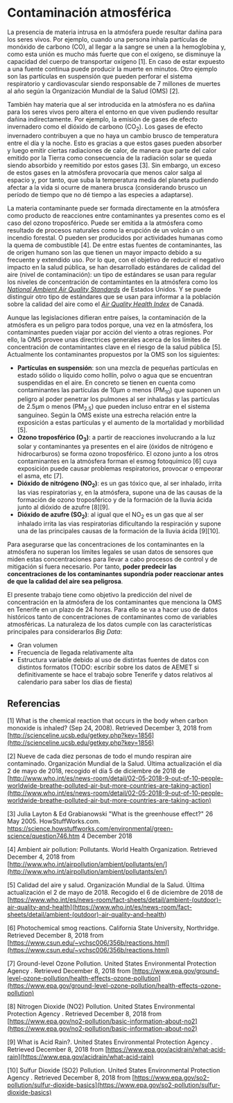 # Contaminación atmosférica

La presencia de materia intrusa en la atmósfera puede resultar dañina para los seres vivos. Por ejemplo, cuando una persona inhala partículas de monóxido de carbono (CO), al llegar a la sangre se unen a la hemoglobina y, como esta unión es mucho más fuerte que con el oxígeno, se disminuye la capacidad del cuerpo de transportar oxígeno [1]. En caso de estar expuesto a una fuente continua puede producir la muerte en minutos. Otro ejemplo son las partículas en suspensión que pueden perforar el sistema respiratorio y cardiovascular siendo responsable de 7 millones de muertes al año según la Organización Mundial de la Salud (OMS) [2].

También hay materia que al ser introducida en la atmósfera no es dañina para los seres vivos pero altera el entorno en que viven pudiendo resultar dañina indirectamente. Por ejemplo, la emisión de gases de efecto invernadero como el dióxido de carbono (CO<sub>2</sub>). Los gases de efecto invernadero contribuyen a que no haya un cambio brusco de temperatura entre el día y la noche. Esto es gracias a que estos gases pueden absorber y luego emitir ciertas radiaciones de calor, de manera que parte del calor emitido por la Tierra como consecuencia de la radiación solar se queda siendo absorbido y reemitido por estos gases [3]. Sin embargo, un exceso de estos gases en la atmósfera provocaría que menos calor salga al espacio y, por tanto, que suba la temperatura media del planeta pudiendo afectar a la vida si ocurre de manera brusca (considerando brusco un período de tiempo que no dé tiempo a las especies a adaptarse).

La materia contaminante puede ser formada directamente en la atmósfera como producto de reacciones entre contaminantes ya presentes como es el caso del ozono troposférico. Puede ser emitida a la atmósfera como resultado de procesos naturales como la erupción de un volcán o un incendio forestal. O pueden ser producidos por actividades humanas como la quema de combustible [4]. De entre estas fuentes de contaminantes, las de origen humano son las que tienen un mayor impacto debido a su frecuente y extendido uso. Por lo que, con el objetivo de reducir el negativo impacto en la salud pública, se han desarrollado estándares de calidad del aire (nivel de contaminación): un tipo de estándares se usan para regular los niveles de concentración de contamintantes en la atmósfera como los [_National Ambient Air Quality Standards_](https://www.epa.gov/criteria-air-pollutants) de Estados Unidos. Y se puede distinguir otro tipo de estándares que se usan para informar a la población sobre la calidad del aire como el [_Air Quality Health Index_](https://www.canada.ca/en/environment-climate-change/services/air-quality-health-index/overview.html) de Canadá.

Aunque las legislaciones difieran entre países, la contaminación de la atmósfera es un peligro para todos porque, una vez en la atmósfera, los contaminantes pueden viajar por acción del viento a otras regiones. Por ello, la OMS provee unas directrices generales acerca de los límites de concentración de contamintantes clave en el riesgo de la salud pública [5]. Actualmente los contaminantes propuestos por la OMS son los siguientes:

- **Partículas en suspensión**: son una mezcla de pequeñas partículas en estado sólido o líquido como hollín, polvo o agua que se encuentran suspendidas en el aire. En concreto se tienen en cuenta como contaminantes las partículas de 10µm o menos (PM<sub>10</sub>) que suponen un peligro al poder penetrar los pulmones al ser inhaladas y las partículas de 2.5µm o menos (PM<sub>2.5</sub>) que pueden incluso entrar en el sistema sanguíneo. Según la OMS existe una estrecha relación entre la exposición a estas partículas y el aumento de la mortalidad y morbilidad [5].
- **Ozono troposférico (O<sub>3</sub>)**: a partir de reacciones involucrando a la luz solar y contaminantes ya presentes en el aire (óxidos de nitrógeno e hidrocarburos) se forma ozono troposférico. El ozono junto a los otros contaminantes en la atmósfera forman el esmog fotoquímico [6] cuya exposición puede causar problemas respiratorios, provocar o empeorar el asma, etc [7].
- **Dióxido de nitrógeno (NO<sub>2</sub>)**: es un gas tóxico que, al ser inhalado, irrita las vias respiratorias y, en la atmósfera, supone una de las causas de la formación de ozono troposférico y de la formación de la lluvia ácida junto al dióxido de azufre [8][9].
- **Dióxido de azufre (SO<sub>2</sub>)**: al igual que el NO<sub>2</sub> es un gas que al ser inhalado irrita las vias respiratorias dificultando la respiración y supone una de las principales causas de la formación de la lluvia ácida [9][10].

Para asegurarse que las concentraciones de los contaminantes en la atmósfera no superan los límites legales se usan datos de sensores que miden estas concentraciones para llevar a cabo procesos de control y de mitigación si fuera necesario. Por tanto, **poder predecir las concentraciones de los contaminantes supondría poder reaccionar antes de que la calidad del aire sea peligrosa**.

El presente trabajo tiene como objetivo la predicción del nivel de concentración en la atmósfera de los contaminantes que menciona la OMS en Tenerife en un plazo de 24 horas. Para ello se va a hacer uso de datos históricos tanto de concentraciones de contaminantes como de variables atmosféricas. La naturaleza de los datos cumple con las características principales para considerarlos _Big Data_:

- Gran volumen
- Frecuencia de llegada relativamente alta
- Estructura variable debido al uso de distintas fuentes de datos con distintos formatos (TODO: escribir sobre los datos de AEMET si definitivamente se hace el trabajo sobre Tenerife y datos relativos al calendario para saber los días de fiesta)

## Referencias

[1] What is the chemical reaction that occurs in the body when carbon monoxide is inhaled? (Sep 24, 2008). Retrieved December 3, 2018 from [http://scienceline.ucsb.edu/getkey.php?key=1856](http://scienceline.ucsb.edu/getkey.php?key=1856)

[2] Nueve de cada diez personas de todo el mundo respiran aire contaminado. Organización Mundial de la Salud. Última actualización el día 2 de mayo de 2018, recogido el día 5 de diciembre de 2018 de [http://www.who.int/es/news-room/detail/02-05-2018-9-out-of-10-people-worldwide-breathe-polluted-air-but-more-countries-are-taking-action](http://www.who.int/es/news-room/detail/02-05-2018-9-out-of-10-people-worldwide-breathe-polluted-air-but-more-countries-are-taking-action)

[3] Julia Layton & Ed Grabianowski "What is the greenhouse effect?" 26 May 2005. HowStuffWorks.com. <https://science.howstuffworks.com/environmental/green-science/question746.htm> 4 December 2018

[4] Ambient air pollution: Pollutants. World Health Organization. Retrieved December 4, 2018 from [http://www.who.int/airpollution/ambient/pollutants/en/](http://www.who.int/airpollution/ambient/pollutants/en/)

[5] Calidad del aire y salud. Organización Mundial de la Salud. Última actualización el 2 de mayo de 2018. Recogido el 6 de diciembre de 2018 de [https://www.who.int/es/news-room/fact-sheets/detail/ambient-(outdoor)-air-quality-and-health](<https://www.who.int/es/news-room/fact-sheets/detail/ambient-(outdoor)-air-quality-and-health>)

[6] Photochemical smog reactions. California State University, Northridge. Retrieved December 8, 2018 from [https://www.csun.edu/~vchsc006/356b/reactions.html](https://www.csun.edu/~vchsc006/356b/reactions.html)

[7] Ground-level Ozone Pollution. United States Environmental Protection Agency
. Retrieved December 8, 2018 from [https://www.epa.gov/ground-level-ozone-pollution/health-effects-ozone-pollution](https://www.epa.gov/ground-level-ozone-pollution/health-effects-ozone-pollution)

[8] Nitrogen Dioxide (NO2) Pollution. United States Environmental Protection Agency
. Retrieved December 8, 2018 from [https://www.epa.gov/no2-pollution/basic-information-about-no2](https://www.epa.gov/no2-pollution/basic-information-about-no2)

[9] What is Acid Rain?. United States Environmental Protection Agency
. Retrieved December 8, 2018 from [https://www.epa.gov/acidrain/what-acid-rain](https://www.epa.gov/acidrain/what-acid-rain)

[10] Sulfur Dioxide (SO2) Pollution. United States Environmental Protection Agency
. Retrieved December 8, 2018 from [https://www.epa.gov/so2-pollution/sulfur-dioxide-basics](https://www.epa.gov/so2-pollution/sulfur-dioxide-basics)
